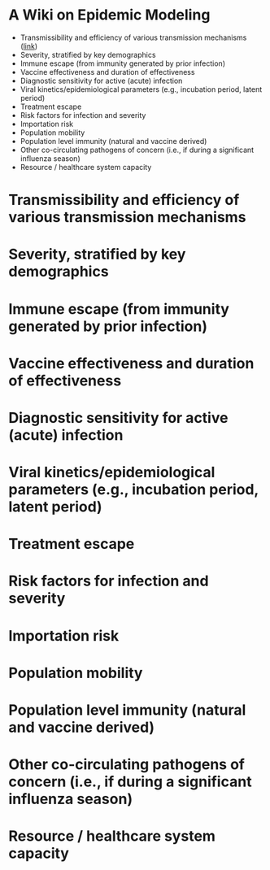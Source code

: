 # A Wiki on Epidemic Modeling

- Transmissibility and efficiency of various transmission mechanisms ([link](#Transmissibility-and-efficiency-of-various-transmission-mechanisms))
- Severity, stratified by key demographics
- Immune escape (from immunity generated by prior infection)
- Vaccine effectiveness and duration of effectiveness
- Diagnostic sensitivity for active (acute) infection
- Viral kinetics/epidemiological parameters (e.g., incubation period, latent period)
- Treatment escape
- Risk factors for infection and severity
- Importation risk
- Population mobility
- Population level immunity (natural and vaccine derived)
- Other co-circulating pathogens of concern (i.e., if during a significant influenza season)
- Resource / healthcare system capacity

# Transmissibility and efficiency of various transmission mechanisms
# Severity, stratified by key demographics
# Immune escape (from immunity generated by prior infection)
# Vaccine effectiveness and duration of effectiveness
# Diagnostic sensitivity for active (acute) infection
# Viral kinetics/epidemiological parameters (e.g., incubation period, latent period)
# Treatment escape
# Risk factors for infection and severity
# Importation risk
# Population mobility
# Population level immunity (natural and vaccine derived)
# Other co-circulating pathogens of concern (i.e., if during a significant influenza season)
# Resource / healthcare system capacity
